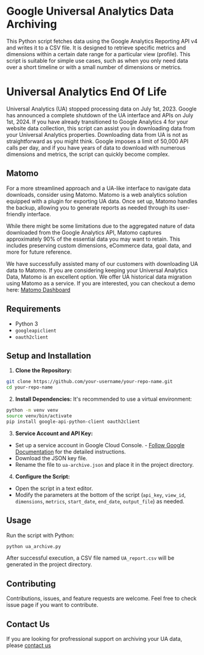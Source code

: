 # Google Universal Analytics Data Archiving

This Python script fetches data using the Google Analytics Reporting API v4 and writes it to a CSV file. It is designed to retrieve specific metrics and dimensions within a certain date range for a particular view (profile). This script is suitable for simple use cases, such as when you only need data over a short timeline or with a small number of dimensions or metrics.

# Universal Analytics End Of Life

Universal Analytics (UA) stopped processing data on July 1st, 2023. Google has announced a complete shutdown of the UA interface and APIs on July 1st, 2024. If you have already transitioned to Google Analytics 4 for your website data collection, this script can assist you in downloading data from your Universal Analytics properties. Downloading data from UA is not as straightforward as you might think. Google imposes a limit of 50,000 API calls per day, and if you have years of data to download with numerous dimensions and metrics, the script can quickly become complex.

## Matomo

For a more streamlined approach and a UA-like interface to navigate data downloads, consider using Matomo. Matomo is a web analytics solution equipped with a plugin for exporting UA data. Once set up, Matomo handles the backup, allowing you to generate reports as needed through its user-friendly interface.

While there might be some limitations due to the aggregated nature of data downloaded from the Google Analytics API, Matomo captures approximately 90% of the essential data you may want to retain. This includes preserving custom dimensions, eCommerce data, goal data, and more for future reference.

We have successfully assisted many of our customers with downloading UA data to Matomo. If you are considering keeping your Universal Analytics Data, Matomo is an excellent option. We offer UA historical data migration using Matomo as a service. If you are interested, you can checkout a demo here: [Matomo Dashboard](https://engage.zyxware.com/matomo-dashboard)

## Requirements

- Python 3
- `googleapiclient`
- `oauth2client`

## Setup and Installation

1. **Clone the Repository:**

```sh
git clone https://github.com/your-username/your-repo-name.git
cd your-repo-name
```


2. **Install Dependencies:**
It's recommended to use a virtual environment:


```sh
python -m venv venv
source venv/bin/activate
pip install google-api-python-client oauth2client
```

3. **Service Account and API Key:**
- Set up a service account in Google Cloud Console. - [Follow Google Documentation](https://developers.google.com/analytics/devguides/reporting/core/v4/quickstart/service-py) for the detailed instructions.
- Download the JSON key file.
- Rename the file to `ua-archive.json` and place it in the project directory.

4. **Configure the Script:**
- Open the script in a text editor.
- Modify the parameters at the bottom of the script (`api_key`, `view_id`, `dimensions`, `metrics`, `start_date`, `end_date`, `output_file`) as needed.

## Usage

Run the script with Python:

```sh
python ua_archive.py
```
After successful execution, a CSV file named `UA_report.csv` will be generated in the project directory.

## Contributing

Contributions, issues, and feature requests are welcome. Feel free to check issue page if you want to contribute.

## Contact Us

If you are looking for profressional support on archiving your UA data, please [contact us](https://www.zyxware.com/contact-us)
